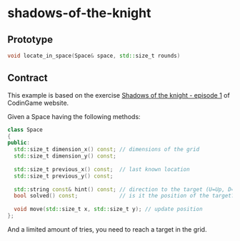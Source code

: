 # shadows-of-the-knight

## Prototype

```cpp
void locate_in_space(Space& space, std::size_t rounds)
```

## Contract

This example is based on the exercise [Shadows of the knight - episode 1](https://www.codingame.com/training/medium/shadows-of-the-knight-episode-1) of CodinGame website.

Given a Space having the following methods:

```cpp
class Space
{
public:
  std::size_t dimension_x() const; // dimensions of the grid
  std::size_t dimension_y() const;
  
  std::size_t previous_x() const;  // last known location
  std::size_t previous_y() const;
  
  std::string const& hint() const; // direction to the target (U=Up, D=Down, L=Left, R=Right)
  bool solved() const;             // is it the position of the target? equivalent to hint == ""
  
  void move(std::size_t x, std::size_t y); // update position
};
```

And a limited amount of tries, you need to reach a target in the grid.
